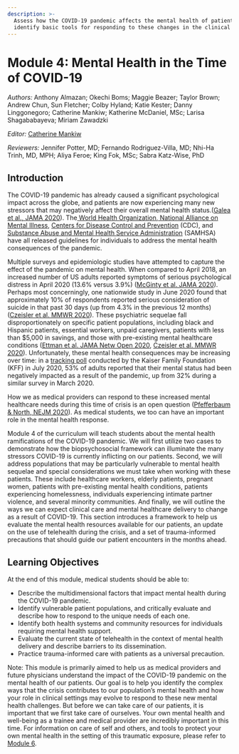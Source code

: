 ```yaml
---
description: >-
  Assess how the COVID-19 pandemic affects the mental health of patients and
  identify basic tools for responding to these changes in the clinical setting.
---
```


# Module 4: Mental Health in the Time of COVID-19

_Authors:_ Anthony Almazan; Okechi Boms; Maggie Beazer; Taylor Brown; Andrew Chun, Sun Fletcher; Colby Hyland; Katie Kester; Danny Linggonegoro; Catherine Mankiw; Katherine McDaniel, MSc; Larisa Shagababayeva; Miriam Zawadzki

_Editor:_ [Catherine Mankiw](mailto:catherine_mankiw@hms.harvard.edu)

_Reviewers:_ Jennifer Potter, MD; Fernando Rodriguez-Villa, MD; Nhi-Ha Trinh, MD, MPH; Aliya Feroe; King Fok, MSc; Sabra Katz-Wise, PhD

## Introduction

The COVID-19 pandemic has already caused a significant psychological impact across the globe, and patients are now experiencing many new stressors that may negatively affect their overall mental health status.\([Galea et al., JAMA 2020](https://jamanetwork.com/journals/jamainternalmedicine/fullarticle/2764404)\). The[ World Health Organization](https://www.who.int/docs/default-source/coronaviruse/mental-health-considerations.pdf),[ National Alliance on Mental Illness](https://www.nami.org/covid-19-guide), [Centers for Disease Control and Prevention](https://www.cdc.gov/coronavirus/2019-ncov/daily-life-coping/managing-stress-anxiety.html) \(CDC\), and[ Substance Abuse and Mental Health Service Administration](https://www.samhsa.gov/coronavirus) \(SAMHSA\) have all released guidelines for individuals to address the mental health consequences of the pandemic.

Multiple surveys and epidemiologic studies have attempted to capture the effect of the pandemic on mental health. When compared to April 2018, an increased number of US adults reported symptoms of serious psychological distress in April 2020 \(13.6% versus 3.9%\) \([McGinty et al. JAMA 2020](https://jamanetwork.com/journals/jama/article-abstract/2766941)\). Perhaps most concerningly, one nationwide study in June 2020 found that approximately 10% of respondents reported serious consideration of suicide in that past 30 days \(up from 4.3% in the previous 12 months\) \([Czeisler et al. MMWR 2020](https://www.ncbi.nlm.nih.gov/pmc/articles/PMC7440121/#R6)\). These psychiatric sequelae fall disproportionately on specific patient populations, including black and Hispanic patients, essential workers, unpaid caregivers, patients with less than $5,000 in savings, and those with pre-existing mental healthcare conditions \([Ettman et al. JAMA Netw Open 2020](https://jamanetwork.com/journals/jamanetworkopen/article-abstract/2770146), [Czeisler et al. MMWR 2020](https://www.ncbi.nlm.nih.gov/pmc/articles/PMC7440121/#R6)\). Unfortunately, these mental health consequences may be increasing over time: in a [tracking poll](https://www.kff.org/coronavirus-covid-19/issue-brief/the-implications-of-covid-19-for-mental-health-and-substance-use/) conducted by the Kaiser Family Foundation \(KFF\) in July 2020, 53% of adults reported that their mental status had been negatively impacted as a result of the pandemic, up from 32% during a similar survey in March 2020. 

How we as medical providers can respond to these increased mental healthcare needs during this time of crisis is an open question \([Pfefferbaum & North, NEJM 2020](https://www.nejm.org/doi/full/10.1056/NEJMp2008017?query=recirc_top_ribbon_article_3)\). As medical students, we too can have an important role in the mental health response. 

Module 4 of the curriculum will teach students about the mental health ramifications of the COVID-19 pandemic. We will first utilize two cases to demonstrate how the biopsychosocial framework can illuminate the many stressors COVID-19 is currently inflicting on our patients. Second, we will address populations that may be particularly vulnerable to mental health sequelae and special considerations we must take when working with these patients. These include healthcare workers, elderly patients, pregnant women, patients with pre-existing mental health conditions, patients experiencing homelessness, individuals experiencing intimate partner violence, and several minority communities. And finally, we will outline the ways we can expect clinical care and mental healthcare delivery to change as a result of COVID-19. This section introduces a framework to help us evaluate the mental health resources available for our patients, an update on the use of telehealth during the crisis, and a set of trauma-informed precautions that should guide our patient encounters in the months ahead.

## Learning Objectives

At the end of this module, medical students should be able to: 

* Describe the multidimensional factors that impact mental health during the COVID-19 pandemic.
* Identify vulnerable patient populations, and critically evaluate and describe how to respond to the unique needs of each one. 
* Identify both health systems and community resources for individuals requiring mental health support.
* Evaluate the current state of telehealth in the context of mental health delivery and describe barriers to its dissemination.
* Practice trauma-informed care with patients as a universal precaution.

Note: This module is primarily aimed to help us as medical providers and future physicians understand the impact of the COVID-19 pandemic on the mental health of our patients. Our goal is to help you identify the complex ways that the crisis contributes to our population’s mental health and how your role in clinical settings may evolve to respond to these new mental health challenges. But before we can take care of our patients, it is important that we first take care of ourselves. Your own mental health and well-being as a trainee and medical provider are incredibly important in this time. For information on care of self and others, and tools to protect your own mental health in the setting of this traumatic exposure, please refer to [Module 6](https://curriculum.covidstudentresponse.org/module-6-training-for-clinical-roles/care-for-self-and-others-during-crisis).

